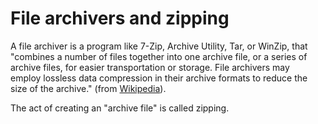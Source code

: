 File archivers and zipping
==========================

A file archiver is a program like 7-Zip, Archive Utility, Tar, or WinZip, that "combines a number of files together into one archive file, or a series of archive files, for easier transportation or storage. File archivers may employ lossless data compression in their archive formats to reduce the size of the archive." (from [Wikipedia](https://en.wikipedia.org/wiki/File_archiver)).

The act of creating an "archive file" is called zipping.

